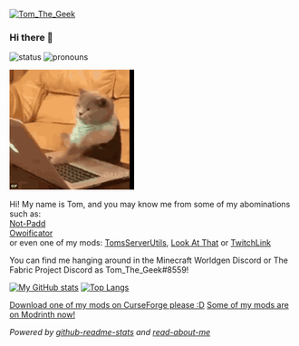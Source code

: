 [![Tom_The_Geek](https://read-about-me.vercel.app/api/card/eyJuYW1lIjoiVG9tX1RoZV9HZWVrIiwibGluZXMiOlt7InRleHQiOiJTdHVkZW50IGFuZCBwcm9ncmFtbWVyIHdvcmtpbmcgb24gdG9vIG1hbnkgdGhpbmdzIn0seyJ0ZXh0IjoidGhleS90aGVtL2FueSIsImljb24iOiJwcm9ub3VucyJ9LHsidGV4dCI6IkVuZ2xhbmQsIFVLIiwiaWNvbiI6ImxvY2F0aW9uIn1dfQ==)](https://read-about-me.vercel.app/card/eyJuYW1lIjoiVG9tX1RoZV9HZWVrIiwibGluZXMiOlt7InRleHQiOiJTdHVkZW50IGFuZCBwcm9ncmFtbWVyIHdvcmtpbmcgb24gdG9vIG1hbnkgdGhpbmdzIn0seyJ0ZXh0IjoidGhleS90aGVtL2FueSIsImljb24iOiJwcm9ub3VucyJ9LHsidGV4dCI6IkVuZ2xhbmQsIFVLIiwiaWNvbiI6ImxvY2F0aW9uIn1dfQ==)

### Hi there 👋

![status](https://img.shields.io/badge/Status-Alive-blue) ![pronouns](https://img.shields.io/endpoint?color=purple&url=https%3A%2F%2Fpronoundb.org%2Fshields%2F6014444bdf050336231bee2a)

![](https://raw.githubusercontent.com/Geek202/Geek202/master/cat-typing-on-computer-gif-4.gif)

Hi! My name is Tom, and you may know me from some of my abominations such as:<br>
[Not-Padd](https://github.com/Geek202/not-padd)<br>
[Owoificator](https://owo.tomthegeek.ml/)<br>
or even one of my mods: [TomsServerUtils](https://github.com/Geek202/TomsServerUtils), [Look At That](https://github.com/Geek202/LookAtThat) or [TwitchLink](https://github.com/Geek202/TwitchLink)

You can find me hanging around in the Minecraft Worldgen Discord or The Fabric Project Discord as Tom_The_Geek#8559!

[![My GitHub stats](https://github-readme-stats.vercel.app/api?username=Geek202&show_icons=true&theme=synthwave)](https://github.com/anuraghazra/github-readme-stats)
[![Top Langs](https://github-readme-stats.vercel.app/api/top-langs/?username=Geek202&theme=synthwave)](https://github.com/anuraghazra/github-readme-stats)

<!--
**Geek202/Geek202** is a ✨ _special_ ✨ repository because its `README.md` (this file) appears on your GitHub profile.
-->
[Download one of my mods on CurseForge please :D](https://www.curseforge.com/members/tom_the_geek/projects)
[Some of my mods are on Modrinth now!](https://modrinth.com/user/DOQgV7Mb)

_Powered by [github-readme-stats](https://github.com/anuraghazra/github-readme-stats) and [read-about-me](https://github.com/Geek202/read-about-me)_
